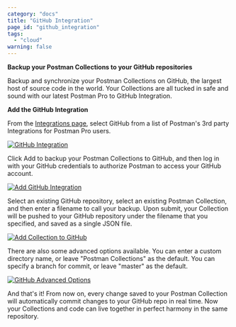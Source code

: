 ```yaml
---
category: "docs"
title: "GitHub Integration"
page_id: "github_integration"
tags: 
  - "cloud"
warning: false
---
```


**Backup your Postman Collections to your GitHub repositories**

Backup and synchronize your Postman Collections on GitHub, the largest host of source code in the world. Your Collections are all tucked in safe and sound with our latest Postman Pro to GitHub Integration.

**Add the GitHub Integration**

From the [Integrations page][0], select GitHub from a list of Postman's 3rd party Integrations for Postman Pro users.

[![GitHub Integration](https://s3.amazonaws.com/postman-static-getpostman-com/postman-docs/githubIntegration.png)][1]

Click Add to backup your Postman Collections to GitHub, and then log in with your GitHub credentials to authorize Postman to access your GitHub account.

[![Add GitHub Integration](https://s3.amazonaws.com/postman-static-getpostman-com/postman-docs/github_add.png)][2]

Select an existing GitHub repository, select an existing Postman Collection, and then enter a filename to call your backup. Upon submit, your Collection will be pushed to your GitHub repository under the filename that you specified, and saved as a single JSON file.

[![Add Collection to GitHub](https://s3.amazonaws.com/postman-static-getpostman-com/postman-docs/github.gif)][3]

There are also some advanced options available.  You can enter a custom directory name, or leave "Postman Collections" as the default. You can specify a branch for commit, or leave "master" as the default.

[![GitHub Advanced Options](https://s3.amazonaws.com/postman-static-getpostman-com/postman-docs/github_advanced.png)][4]

And that's it!  From now on, every change saved to your Postman Collection will automatically commit changes to your GitHub repo in real time.  Now your Collections and code can live together in perfect harmony in the same repository.

[0]: https://app.getpostman.com/dashboard/integrations
[1]: https://s3.amazonaws.com/postman-static-getpostman-com/postman-docs/githubIntegration.png
[2]: https://s3.amazonaws.com/postman-static-getpostman-com/postman-docs/github_add.png
[3]: https://s3.amazonaws.com/postman-static-getpostman-com/postman-docs/github.gif
[4]: https://s3.amazonaws.com/postman-static-getpostman-com/postman-docs/github_advanced.png

